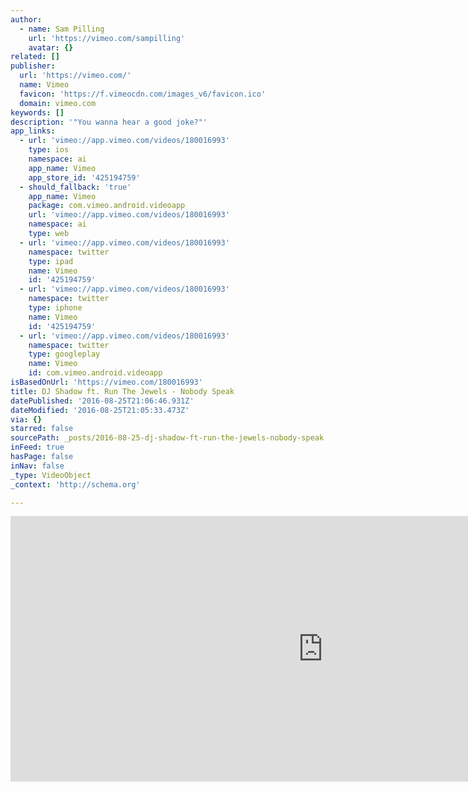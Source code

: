 ```yaml
---
author:
  - name: Sam Pilling
    url: 'https://vimeo.com/sampilling'
    avatar: {}
related: []
publisher:
  url: 'https://vimeo.com/'
  name: Vimeo
  favicon: 'https://f.vimeocdn.com/images_v6/favicon.ico'
  domain: vimeo.com
keywords: []
description: '"You wanna hear a good joke?"'
app_links:
  - url: 'vimeo://app.vimeo.com/videos/180016993'
    type: ios
    namespace: ai
    app_name: Vimeo
    app_store_id: '425194759'
  - should_fallback: 'true'
    app_name: Vimeo
    package: com.vimeo.android.videoapp
    url: 'vimeo://app.vimeo.com/videos/180016993'
    namespace: ai
    type: web
  - url: 'vimeo://app.vimeo.com/videos/180016993'
    namespace: twitter
    type: ipad
    name: Vimeo
    id: '425194759'
  - url: 'vimeo://app.vimeo.com/videos/180016993'
    namespace: twitter
    type: iphone
    name: Vimeo
    id: '425194759'
  - url: 'vimeo://app.vimeo.com/videos/180016993'
    namespace: twitter
    type: googleplay
    name: Vimeo
    id: com.vimeo.android.videoapp
isBasedOnUrl: 'https://vimeo.com/180016993'
title: DJ Shadow ft. Run The Jewels - Nobody Speak
datePublished: '2016-08-25T21:06:46.931Z'
dateModified: '2016-08-25T21:05:33.473Z'
via: {}
starred: false
sourcePath: _posts/2016-08-25-dj-shadow-ft-run-the-jewels-nobody-speak.md
inFeed: true
hasPage: false
inNav: false
_type: VideoObject
_context: 'http://schema.org'

---
```

<iframe src="https://cdn.embedly.com/widgets/media.html?src=https%3A%2F%2Fplayer.vimeo.com%2Fvideo%2F180016993&amp;url=https%3A%2F%2Fvimeo.com%2F180016993&amp;image=https%3A%2F%2Fi.vimeocdn.com%2Fvideo%2F588104343_1280.jpg&amp;key=b7d04c9b404c499eba89ee7072e1c4f7&amp;type=text%2Fhtml&amp;schema=vimeo" width="1000" height="425" scrolling="no" frameborder="0" allowfullscreen="" style=""></iframe>